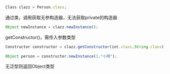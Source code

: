 

```javascript
Class clazz = Person.class;
```



通过类，调用获取无参构造器，无法获取private的构造器

```javascript
Object newInstance = clazz.newInstance();
```

getConstructor()，需传入参数类型

```javascript
Constructor constructor = clazz.getConstructor(int.class,String.class);
	
Object person = constructor.newInstance(1,"小明");
```





无泛型则返回Object类型
